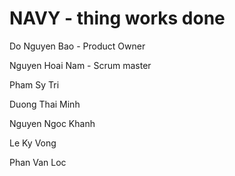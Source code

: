 # NAVY - thing works done

Do Nguyen Bao - Product Owner

Nguyen Hoai Nam - Scrum master

Pham Sy Tri

Duong Thai Minh

Nguyen Ngoc Khanh

Le Ky Vong

Phan Van Loc
